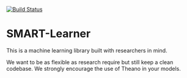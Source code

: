 [![Build Status](https://travis-ci.org/SMART-Lab/smartlearner.png)](https://travis-ci.org/SMART-Lab/smartlearner)

# SMART-Learner
This is a machine learning library built with researchers in mind.

We want to be as flexible as research require but still keep a clean codebase.
We strongly encourage the use of Theano in your models.
